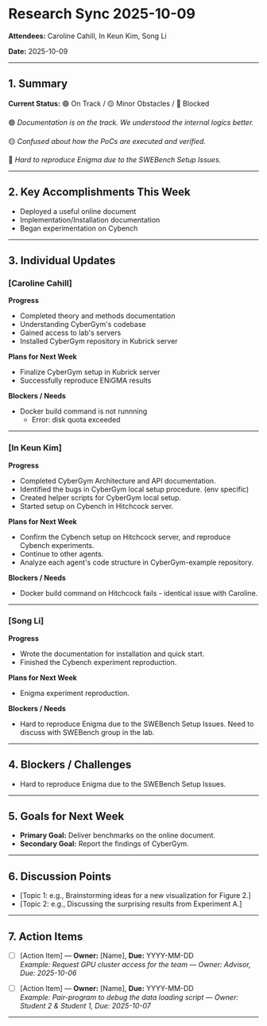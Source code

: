 # Research Sync 2025-10-09

**Attendees:** Caroline Cahill, In Keun Kim, Song Li

**Date:** 2025-10-09 

---

## 1. Summary
**Current Status:** 🟢 On Track / 🟡 Minor Obstacles / 🔴 Blocked  

🟢 *Documentation is on the track. We understood the internal logics better.*

🟡 *Confused about how the PoCs are executed and verified.*

🔴 *Hard to reproduce Enigma due to the SWEBench Setup Issues.*

---

## 2. Key Accomplishments This Week
- Deployed a useful online document 
- Implementation/Installation documentation
- Began experimentation on Cybench

---

## 3. Individual Updates

### [Caroline Cahill]  
**Progress**  
- Completed theory and methods documentation
- Understanding CyberGym's codebase
- Gained access to lab's servers
- Installed CyberGym repository in Kubrick server

**Plans for Next Week**
- Finalize CyberGym setup in Kubrick server
- Successfully reproduce ENiGMA results

**Blockers / Needs**  
- Docker build command is not runnning
    - Error: disk quota exceeded

---


### [In Keun Kim]
**Progress**  
- Completed CyberGym Architecture and API documentation.
- Identified the bugs in CyberGym local setup procedure. (env specific)
- Created helper scripts for CyberGym local setup.
- Started setup on Cybench in Hitchcock server.

**Plans for Next Week**  
- Confirm the Cybench setup on Hitchcock server, and reproduce Cybench experiments.
- Continue to other agents.
- Analyze each agent's code structure in CyberGym-example repository.

**Blockers / Needs**  
- Docker build command on Hitchcock fails - identical issue with Caroline.


---

### [Song Li]  
**Progress**  
- Wrote the documentation for installation and quick start.
- Finished the Cybench experiment reproduction.

**Plans for Next Week**  
- Enigma experiment reproduction. 

**Blockers / Needs**  
- Hard to reproduce Enigma due to the SWEBench Setup Issues. Need to discuss with SWEBench group in the lab.

---

## 4. Blockers / Challenges
- Hard to reproduce Enigma due to the SWEBench Setup Issues.

---

## 5. Goals for Next Week
- **Primary Goal:** Deliver benchmarks on the online document. 
- **Secondary Goal:** Report the findings of CyberGym.

---

## 6. Discussion Points
- [Topic 1: e.g., Brainstorming ideas for a new visualization for Figure 2.]  
- [Topic 2: e.g., Discussing the surprising results from Experiment A.]   

---

## 7. Action Items
- [ ] [Action Item] — **Owner:** [Name], **Due:** YYYY-MM-DD  
  *Example: Request GPU cluster access for the team — Owner: Advisor, Due: 2025-10-06*  

- [ ] [Action Item] — **Owner:** [Name], **Due:** YYYY-MM-DD  
  *Example: Pair-program to debug the data loading script — Owner: Student 2 & Student 1, Due: 2025-10-07*  

---